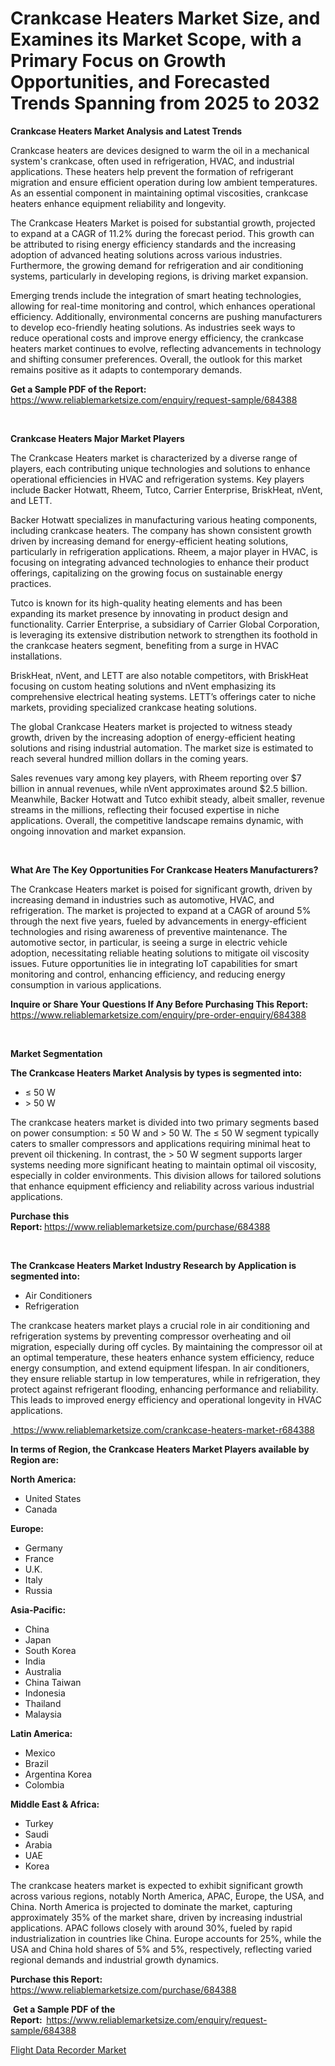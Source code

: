 <p><h1>Crankcase Heaters Market Size, and Examines its Market Scope, with a Primary Focus on Growth Opportunities, and Forecasted Trends Spanning from 2025 to 2032</h1></p><p><strong>Crankcase Heaters Market Analysis and Latest Trends</strong></p>
<p><p>Crankcase heaters are devices designed to warm the oil in a mechanical system's crankcase, often used in refrigeration, HVAC, and industrial applications. These heaters help prevent the formation of refrigerant migration and ensure efficient operation during low ambient temperatures. As an essential component in maintaining optimal viscosities, crankcase heaters enhance equipment reliability and longevity.</p><p>The Crankcase Heaters Market is poised for substantial growth, projected to expand at a CAGR of 11.2% during the forecast period. This growth can be attributed to rising energy efficiency standards and the increasing adoption of advanced heating solutions across various industries. Furthermore, the growing demand for refrigeration and air conditioning systems, particularly in developing regions, is driving market expansion. </p><p>Emerging trends include the integration of smart heating technologies, allowing for real-time monitoring and control, which enhances operational efficiency. Additionally, environmental concerns are pushing manufacturers to develop eco-friendly heating solutions. As industries seek ways to reduce operational costs and improve energy efficiency, the crankcase heaters market continues to evolve, reflecting advancements in technology and shifting consumer preferences. Overall, the outlook for this market remains positive as it adapts to contemporary demands.</p></p>
<p><strong>Get a Sample PDF of the Report:&nbsp;</strong> <a href="https://www.reliablemarketsize.com/enquiry/request-sample/684388?utm_campaign=2890&utm_medium=2&utm_source=Github&utm_content=ia&utm_term=10042025&utm_id=crankcase-heaters">https://www.reliablemarketsize.com/enquiry/request-sample/684388</a></p>
<p>&nbsp;</p>
<p><strong>Crankcase Heaters Major Market Players</strong></p>
<p><p>The Crankcase Heaters market is characterized by a diverse range of players, each contributing unique technologies and solutions to enhance operational efficiencies in HVAC and refrigeration systems. Key players include Backer Hotwatt, Rheem, Tutco, Carrier Enterprise, BriskHeat, nVent, and LETT.</p><p>Backer Hotwatt specializes in manufacturing various heating components, including crankcase heaters. The company has shown consistent growth driven by increasing demand for energy-efficient heating solutions, particularly in refrigeration applications. Rheem, a major player in HVAC, is focusing on integrating advanced technologies to enhance their product offerings, capitalizing on the growing focus on sustainable energy practices.</p><p>Tutco is known for its high-quality heating elements and has been expanding its market presence by innovating in product design and functionality. Carrier Enterprise, a subsidiary of Carrier Global Corporation, is leveraging its extensive distribution network to strengthen its foothold in the crankcase heaters segment, benefiting from a surge in HVAC installations.</p><p>BriskHeat, nVent, and LETT are also notable competitors, with BriskHeat focusing on custom heating solutions and nVent emphasizing its comprehensive electrical heating systems. LETT’s offerings cater to niche markets, providing specialized crankcase heating solutions.</p><p>The global Crankcase Heaters market is projected to witness steady growth, driven by the increasing adoption of energy-efficient heating solutions and rising industrial automation. The market size is estimated to reach several hundred million dollars in the coming years.</p><p>Sales revenues vary among key players, with Rheem reporting over $7 billion in annual revenues, while nVent approximates around $2.5 billion. Meanwhile, Backer Hotwatt and Tutco exhibit steady, albeit smaller, revenue streams in the millions, reflecting their focused expertise in niche applications. Overall, the competitive landscape remains dynamic, with ongoing innovation and market expansion.</p></p>
<p>&nbsp;</p>
<p><strong>What Are The Key Opportunities For Crankcase Heaters Manufacturers?</strong></p>
<p><p>The Crankcase Heaters market is poised for significant growth, driven by increasing demand in industries such as automotive, HVAC, and refrigeration. The market is projected to expand at a CAGR of around 5% through the next five years, fueled by advancements in energy-efficient technologies and rising awareness of preventive maintenance. The automotive sector, in particular, is seeing a surge in electric vehicle adoption, necessitating reliable heating solutions to mitigate oil viscosity issues. Future opportunities lie in integrating IoT capabilities for smart monitoring and control, enhancing efficiency, and reducing energy consumption in various applications.</p></p>
<p><strong>Inquire or Share Your Questions If Any Before Purchasing This Report:</strong> <a href="https://www.reliablemarketsize.com/enquiry/pre-order-enquiry/684388?utm_campaign=2890&utm_medium=2&utm_source=Github&utm_content=ia&utm_term=10042025&utm_id=crankcase-heaters">https://www.reliablemarketsize.com/enquiry/pre-order-enquiry/684388</a></p>
<p>&nbsp;</p>
<p><strong>Market Segmentation</strong></p>
<p><strong>The Crankcase Heaters Market Analysis by types is segmented into:</strong></p>
<p><ul><li>≤ 50 W</li><li>> 50 W</li></ul></p>
<p><p>The crankcase heaters market is divided into two primary segments based on power consumption: ≤ 50 W and > 50 W. The ≤ 50 W segment typically caters to smaller compressors and applications requiring minimal heat to prevent oil thickening. In contrast, the > 50 W segment supports larger systems needing more significant heating to maintain optimal oil viscosity, especially in colder environments. This division allows for tailored solutions that enhance equipment efficiency and reliability across various industrial applications.</p></p>
<p><strong>Purchase this Report:&nbsp;</strong><a href="https://www.reliablemarketsize.com/purchase/684388?utm_campaign=2890&utm_medium=2&utm_source=Github&utm_content=ia&utm_term=10042025&utm_id=crankcase-heaters">https://www.reliablemarketsize.com/purchase/684388</a></p>
<p>&nbsp;</p>
<p><strong>The Crankcase Heaters Market Industry Research by Application is segmented into:</strong></p>
<p><ul><li>Air Conditioners</li><li>Refrigeration</li></ul></p>
<p><p>The crankcase heaters market plays a crucial role in air conditioning and refrigeration systems by preventing compressor overheating and oil migration, especially during off cycles. By maintaining the compressor oil at an optimal temperature, these heaters enhance system efficiency, reduce energy consumption, and extend equipment lifespan. In air conditioners, they ensure reliable startup in low temperatures, while in refrigeration, they protect against refrigerant flooding, enhancing performance and reliability. This leads to improved energy efficiency and operational longevity in HVAC applications.</p></p>
<p><a href="https://www.reliablemarketsize.com/crankcase-heaters-market-r684388?utm_campaign=2890&utm_medium=2&utm_source=Github&utm_content=ia&utm_term=10042025&utm_id=crankcase-heaters">&nbsp;https://www.reliablemarketsize.com/crankcase-heaters-market-r684388</a></p>
<p><strong>In terms of Region, the Crankcase Heaters Market Players available by Region are:</strong></p>
<p>
    <p> <strong> North America: </strong>
        <ul>
            <li>United States</li>
            <li>Canada</li>
        </ul>
        </p> 
    <p> <strong> Europe: </strong>
        <ul>
            <li>Germany</li>
            <li>France</li>
            <li>U.K.</li>
            <li>Italy</li>
            <li>Russia</li>
        </ul>
        </p> 
    <p> <strong> Asia-Pacific: </strong>
        <ul>
            <li>China</li>
            <li>Japan</li>
            <li>South Korea</li>
            <li>India</li>
            <li>Australia</li>
            <li>China Taiwan</li>
            <li>Indonesia</li>
            <li>Thailand</li>
            <li>Malaysia</li>
        </ul>
        </p> 
    <p> <strong> Latin America: </strong>
        <ul>
            <li>Mexico</li>
            <li>Brazil</li>
            <li>Argentina Korea</li>
            <li>Colombia</li>
        </ul>
        </p> 
    <p> <strong> Middle East & Africa: </strong>
        <ul>
            <li>Turkey</li>
            <li>Saudi</li>
            <li>Arabia</li>
            <li>UAE</li>
            <li>Korea</li>
        </ul>
    </p>
    </p>
<p><p>The crankcase heaters market is expected to exhibit significant growth across various regions, notably North America, APAC, Europe, the USA, and China. North America is projected to dominate the market, capturing approximately 35% of the market share, driven by increasing industrial applications. APAC follows closely with around 30%, fueled by rapid industrialization in countries like China. Europe accounts for 25%, while the USA and China hold shares of 5% and 5%, respectively, reflecting varied regional demands and industrial growth dynamics.</p></p>
<p><strong>Purchase this Report: </strong><a href="https://www.reliablemarketsize.com/purchase/684388?utm_campaign=2890&utm_medium=2&utm_source=Github&utm_content=ia&utm_term=10042025&utm_id=crankcase-heaters">https://www.reliablemarketsize.com/purchase/684388</a></p>
<p>&nbsp;<strong>Get a Sample PDF of the Report:&nbsp;&nbsp;</strong><a href="https://www.reliablemarketsize.com/enquiry/request-sample/684388?utm_campaign=2890&utm_medium=2&utm_source=Github&utm_content=ia&utm_term=10042025&utm_id=crankcase-heaters">https://www.reliablemarketsize.com/enquiry/request-sample/684388</a></p>
<p><strong></strong></p>
<p><p><a href="https://github.com/saguegrody74/Market-Research-Report-List-1/blob/main/flight-data-recorder-market.md?utm_campaign=2890&utm_medium=2&utm_source=Github&utm_content=ia&utm_term=10042025&utm_id=crankcase-heaters">Flight Data Recorder Market</a></p></p>